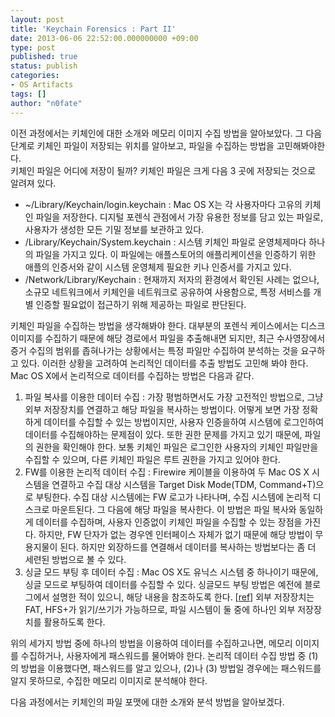 ```yaml
---
layout: post
title: 'Keychain Forensics : Part II'
date: 2013-06-06 22:52:00.000000000 +09:00
type: post
published: true
status: publish
categories:
- OS Artifacts
tags: []
author: "n0fate"
---
```

<p>
<div>이전 과정에서는 키체인에 대한 소개와 메모리 이미지 수집 방법을 알아보았다. 그 다음 단계로 키체인 파일이 저장되는 위치를 알아보고, 파일을 수집하는 방법을 고민해봐야한다.</div>
<div></div>
<div>키체인 파일은 어디에 저장이 될까? 키체인 파일은 크게 다음 3 곳에 저장되는 것으로 알려져 있다.</div>
<ul>
<li>~/Library/Keychain/login.keychain : Mac OS X는 각 사용자마다 고유의 키체인 파일을 저장한다. 디지털 포렌식 관점에서 가장 유용한 정보를 담고 있는 파일로, 사용자가 생성한 모든 기밀 정보를 보관하고 있다.</li>
<li>/Library/Keychain/System.keychain : 시스템 키체인 파일로 운영체제마다 하나의 파일을 가지고 있다. 이 파일에는 애플스토어의 애플리케이션을 인증하기 위한 애플의 인증서와 같이 시스템 운영체제 필요한 키나 인증서를 가지고 있다.</li>
<li>/Network/Library/Keychain : 현재까지 저자의 환경에서 확인된 사례는 없으나, 소규모 네트워크에서 키체인을 네트워크로 공유하여 사용함으로, 특정 서비스를 개별 인증할 필요없이 접근하기 위해 제공하는 파일로 판단된다.</li>
</ul>
<p>키체인 파일을 수집하는 방법을 생각해봐야 한다. 대부분의 포렌식 케이스에서는 디스크 이미지를 수집하기 때문에 해당 경로에서 파일을 추출해내면 되지만, 최근 수사영장에서 증거 수집의 범위를 좁혀나가는 상황에서는 특정 파일만 수집하여 분석하는 것을 요구하고 있다. 이러한 상황을 고려하여 논리적인 데이터를 추출 방법도 고민해 봐야 한다. Mac OS X에서 논리적으로 데이터를 수집하는 방법은 다음과 같다.
<ol>
<li>파일 복사를 이용한 데이터 수집 : 가장 평범하면서도 가장 고전적인 방법으로, 그냥 외부 저장장치를 연결하고 해당 파일을 복사하는 방법이다. 어떻게 보면 가장 정확하게 데이터를 수집할 수 있는 방법이지만, 사용자 인증을하여 시스템에 로그인하여 데이터를 수집해야하는 문제점이 있다. 또한 권한 문제를 가지고 있기 때문에, 파일의 권한을 확인해야 한다. 보통 키체인 파일은 로그인한 사용자의 키체인 파일만을 수집할 수 있으며, 다른 키체인 파일은 루트 권한을 가지고 있어야 한다.</li>
<li>FW를 이용한 논리적 데이터 수집 : Firewire 케이블을 이용하여 두 Mac OS X 시스템을 연결하고 수집 대상 시스템을 Target Disk Mode(TDM, Command+T)으로 부팅한다. 수집 대상 시스템에는 FW 로고가 나타나며, 수집 시스템에 논리적 디스크로 마운트된다. 그 다음에 해당 파일을 복사한다. 이 방법은 파일 복사와 동일하게 데이터를 수집하며, 사용자 인증없이 키체인 파일을 수집할 수 있는 장점을 가진다. 하지만, FW 단자가 없는 경우엔 인터페이스 자체가 없기 때문에 해당 방법이 무용지물이 된다. 하지만 외장하드를 연결해서 데이터를 복사하는 방법보다는 좀 더 세련된 방법으로 볼 수 있다.</li>
<li>싱글 모드 부팅 후 데이터 수집 : Mac OS X도 유닉스 시스템 중 하나이기 때문에, 싱글 모드로 부팅하여 데이터를 수집할 수 있다. 싱글모드 부팅 방법은 예전에 블로그에서 설명한 적이 있으니, 해당 내용을 참조하도록 한다. [<a href="http://forensic.n0fate.com/2012/03/mac-os-x-disk-imaging-using-single-mode.html" target="_blank" title="">ref</a>] 외부 저장장치는 FAT, HFS+가 읽기/쓰기가 가능하므로, 파일 시스템이 둘 중에 하나인 외부 저장장치를 활용하도록 한다.</li>
</ol>
<p>위의 세가지 방법 중에 하나의 방법을 이용하여 데이터를 수집하고나면, 메모리 이미지를 수집하거나, 사용자에게 패스워드를 물어봐야 한다. 논리적 데이터 수집 방법 중 (1)의 방법을 이용했다면, 패스워드를 알고 있으나, (2)나 (3) 방법일 경우에는 패스워드를 알지 못하므로, 수집한 메모리 이미지로 분석해야 한다.</p>
<p>다음 과정에서는 키체인의 파일 포맷에 대한 소개와 분석 방법을 알아보겠다.</p>

